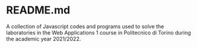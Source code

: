 # README.md

A collection of Javascript codes and programs used to solve the laboratories in the Web Applications 1 course in Politecnico di Torino during the academic year 2021/2022.